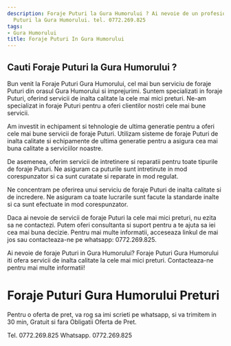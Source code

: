 ```yaml
---
description: Foraje Puturi la Gura Humorului ? Ai nevoie de un profesionist in Foraje
  Puturi la Gura Humorului. tel. 0772.269.825
tags:
- Gura Humorului
title: Foraje Puturi In Gura Humorului
---
```



## Cauti Foraje Puturi la Gura Humorului ?

Bun venit la Foraje Puturi Gura Humorului, cel mai bun serviciu de foraje Puturi din orasul Gura Humorului si imprejurimi. Suntem specializati in foraje Puturi, oferind servicii de inalta calitate la cele mai mici preturi. Ne-am specializat in foraje Puturi pentru a oferi clientilor nostri cele mai bune servicii.

Am investit in echipament si tehnologie de ultima generatie pentru a oferi cele mai bune servicii de foraje Puturi. Utilizam sisteme de foraje Puturi de inalta calitate si echipamente de ultima generatie pentru a asigura cea mai buna calitate a serviciilor noastre.

De asemenea, oferim servicii de intretinere si reparatii pentru toate tipurile de foraje Puturi. Ne asiguram ca puturile sunt intretinute in mod corespunzator si ca sunt curatate si reparate in mod regulat.

Ne concentram pe oferirea unui serviciu de foraje Puturi de inalta calitate si de incredere. Ne asiguram ca toate lucrarile sunt facute la standarde inalte si ca sunt efectuate in mod corespunzator.

Daca ai nevoie de servicii de foraje Puturi la cele mai mici preturi, nu ezita sa ne contactezi. Putem oferi consultanta si suport pentru a te ajuta sa iei cea mai buna decizie. Pentru mai multe informatii, acceseaza linkul de mai jos sau contacteaza-ne pe whatsapp: 0772.269.825.

Ai nevoie de foraje Puturi in Gura Humorului? Foraje Puturi Gura Humorului iti ofera servicii de inalta calitate la cele mai mici preturi. Contacteaza-ne pentru mai multe informatii!

# Foraje Puturi Gura Humorului Preturi
Pentru o oferta de pret, va rog sa imi scrieti pe whatsapp, si va trimitem in 30 min, Gratuit si fara Obligatii Oferta de Pret.

Tel. 0772.269.825
Whatsapp. 0772.269.825